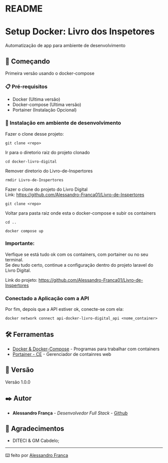 # README

# Setup Docker: Livro dos Inspetores

Automatização de app para ambiente de desenvolvimento

## 🚀 Começando

Primeira versão usando o docker-compose 

### 📋 Pré-requisitos

 - Docker (Ultima versão)
 - Docker-compose (Ultima versão)
 - Portainer (Instalação Opcional)

### 🔧 Instalação em ambiente de desenvolvimento

Fazer o clone desse projeto:

```
git clone <repo>
```

Ir para o diretorio raiz do projeto clonado

```
cd docker-livro-digital
```

Remover diretorio do Livro-de-Inspertores

```
rmdir Livro-de-Inspertores
```

Fazer o clone do projeto do Livro Digital <br>
Link: https://github.com/Alessandro-Franca01/Livro-de-Inspertores

```
git clone <repo>
```

Voltar para pasta raiz onde esta o docker-compose e subir os containers

```
cd ..
```

```
docker compose up
```

### Importante:
Verfique se está tudo ok com os containers, com portainer ou no seu terminal.<br>
Se deu tudo certo, continue a configuração dentro do projeto laravel do Livro Digital.

Link do projeto: https://github.com/Alessandro-Franca01/Livro-de-Inspertores

### Conectado a Aplicação com a API<br>
Por fim, depois que a API estiver ok, conecte-se com ela:
```
docker network connect api-docker-livro-digital_api <nome_container>
```

## 🛠️ Ferramentas

* [Docker & Docker-Compose](https://www.docker.com//) - Programas para trabalhar com containers
* [Portainer - CE](https://docs.portainer.io/start/install-ce/) - Gerenciador de containres web

## 📌 Versão

Versão 1.0.0 

## ✒️ Autor

* **Alessandro França** - *Desenvolvedor Full Stack* - [Github](https://github.com/Alessandro-Franca01)

## 🎁 Agradecimentos

* DITECI & GM Cabdelo;

---
⌨️ feito por [Alessandro Franca](https://github.com/Alessandro-Franca01)


